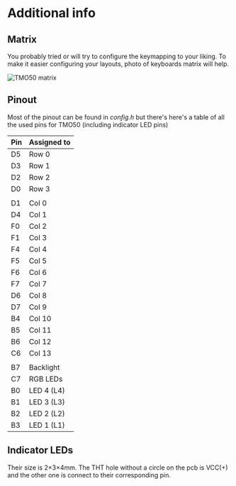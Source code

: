 # Additional info

## Matrix

You probably tried or will try to configure the keymapping to your liking. To make it easier configuring your layouts, photo of keyboards matrix will help.

![TMO50 matrix](https://i.imgur.com/ud7RB8d.png)

## Pinout

Most of the pinout can be found in *config.h* but there's here's a table of all the used pins for TMO50 (including indicator LED pins)

| Pin | Assigned to |
|---|---|
| D5 | Row 0 |
| D3 | Row 1 |
| D2 | Row 2 |
| D0 | Row 3 |
|    |       |
| D1 | Col 0 |
| D4 | Col 1 |
| F0 | Col 2 |
| F1 | Col 3 |
| F4 | Col 4 |
| F5 | Col 5 |
| F6 | Col 6 |
| F7 | Col 7 |
| D6 | Col 8 |
| D7 | Col 9 |
| B4 | Col 10 |
| B5 | Col 11 |
| B6 | Col 12 |
| C6 | Col 13 |
|    |        |
| B7 | Backlight |
| C7 | RGB LEDs |
| B0 | LED 4 (L4) |
| B1 | LED 3 (L3) |
| B2 | LED 2 (L2) |
| B3 | LED 1 (L1) |

## Indicator LEDs

Their size is 2×3×4mm. The THT hole without a circle on the pcb is VCC(+) and the other one is connect to their corresponding pin.
